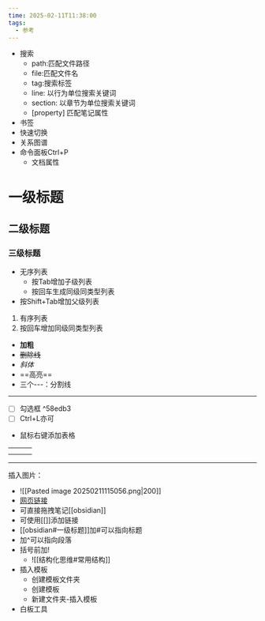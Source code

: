 ```yaml
---
time: 2025-02-11T11:38:00
tags:
  - 参考
---
```

* 搜索
	* path:匹配文件路径
	* file:匹配文件名
	* tag:搜索标签
	* line: 以行为单位搜索关键词
	* section: 以章节为单位搜索关键词
	* [property] 匹配笔记属性
* 书签
* 快速切换
* 关系图谱
* 命令面板Ctrl+P
	* 文档属性
# 一级标题
## 二级标题
### 三级标题
* 无序列表
	* 按Tab增加子级列表
	* 按回车生成同级同类型列表
* 按Shift+Tab增加父级列表
1. 有序列表
2. 按回车增加同级同类型列表
* **加粗**
* ~~删除线~~
* *斜体*
* ==高亮==
* 三个---：分割线
---
- [ ] 勾选框 ^58edb3
- [ ] Ctrl+L亦可
* 鼠标右键添加表格

|     |     |     |
| --- | --- | --- |
|     |     |     |
|     |     |     |

---
插入图片：
* ![[Pasted image 20250211115056.png|200]]
* [网页链接](https://www.baidu.com)
* 可直接拖拽笔记[[obsidian]]
* 可使用[[]]添加链接
* [[obsidian#一级标题]]加#可以指向标题
* 加^可以指向段落
* 括号前加!
	* ![[结构化思维#常用结构]]
* 插入模板
	* 创建模板文件夹
	* 创建模板
	* 新建文件夹-插入模板
* 白板工具
